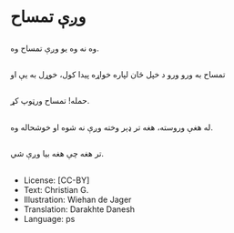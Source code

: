# وږې تمساح

##
وه نه وه یو وږې تمساح وه.

##
تمساح به ورو ورو د خپل ځان لپاره خواړه پیدا کول، خوړل به يې او

##
حمله! تمساح ورټوپ کړ.

##
له هغې وروسته، هغه تر ډېر وخته وږې نه شوه او خوشحاله وه.

##
تر هغه چې هغه بیا وږې شي.

##
* License: [CC-BY]
* Text: Christian G.
* Illustration: Wiehan de Jager
* Translation: Darakhte Danesh
* Language: ps
